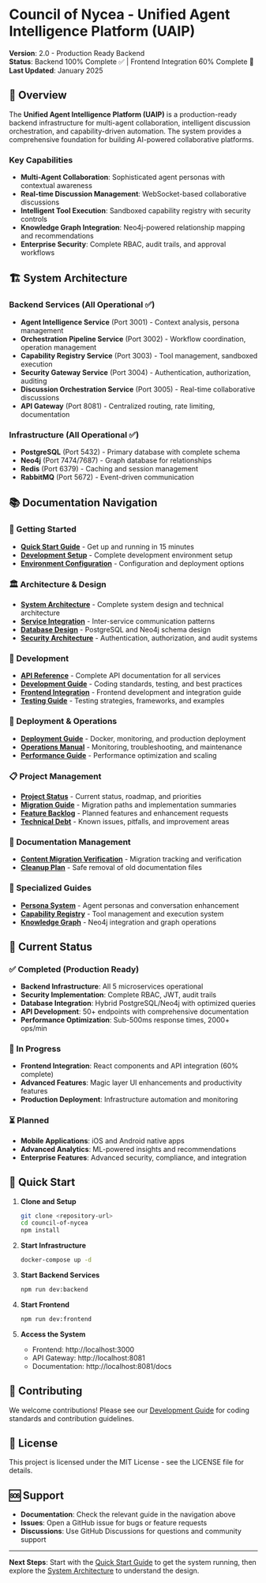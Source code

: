 # Council of Nycea - Unified Agent Intelligence Platform (UAIP)

**Version**: 2.0 - Production Ready Backend  
**Status**: Backend 100% Complete ✅ | Frontend Integration 60% Complete 🔄  
**Last Updated**: January 2025  

## 🎯 Overview

The **Unified Agent Intelligence Platform (UAIP)** is a production-ready backend infrastructure for multi-agent collaboration, intelligent discussion orchestration, and capability-driven automation. The system provides a comprehensive foundation for building AI-powered collaborative platforms.

### Key Capabilities
- **Multi-Agent Collaboration**: Sophisticated agent personas with contextual awareness
- **Real-time Discussion Management**: WebSocket-based collaborative discussions
- **Intelligent Tool Execution**: Sandboxed capability registry with security controls
- **Knowledge Graph Integration**: Neo4j-powered relationship mapping and recommendations
- **Enterprise Security**: Complete RBAC, audit trails, and approval workflows

## 🏗️ System Architecture

### Backend Services (All Operational ✅)
- **Agent Intelligence Service** (Port 3001) - Context analysis, persona management
- **Orchestration Pipeline Service** (Port 3002) - Workflow coordination, operation management
- **Capability Registry Service** (Port 3003) - Tool management, sandboxed execution
- **Security Gateway Service** (Port 3004) - Authentication, authorization, auditing
- **Discussion Orchestration Service** (Port 3005) - Real-time collaborative discussions
- **API Gateway** (Port 8081) - Centralized routing, rate limiting, documentation

### Infrastructure (All Operational ✅)
- **PostgreSQL** (Port 5432) - Primary database with complete schema
- **Neo4j** (Port 7474/7687) - Graph database for relationships
- **Redis** (Port 6379) - Caching and session management
- **RabbitMQ** (Port 5672) - Event-driven communication

## 📚 Documentation Navigation

### 🚀 Getting Started
- **[Quick Start Guide](QUICK_START.md)** - Get up and running in 15 minutes
- **[Development Setup](DEVELOPMENT_SETUP.md)** - Complete development environment setup
- **[Environment Configuration](ENVIRONMENT_CONFIG.md)** - Configuration and deployment options

### 🏛️ Architecture & Design
- **[System Architecture](ARCHITECTURE.md)** - Complete system design and technical architecture
- **[Service Integration](SERVICE_INTEGRATION.md)** - Inter-service communication patterns
- **[Database Design](DATABASE_DESIGN.md)** - PostgreSQL and Neo4j schema design
- **[Security Architecture](SECURITY_ARCHITECTURE.md)** - Authentication, authorization, and audit systems

### 🔧 Development
- **[API Reference](API_REFERENCE.md)** - Complete API documentation for all services
- **[Development Guide](DEVELOPMENT_GUIDE.md)** - Coding standards, testing, and best practices
- **[Frontend Integration](FRONTEND_INTEGRATION.md)** - Frontend development and integration guide
- **[Testing Guide](TESTING_GUIDE.md)** - Testing strategies, frameworks, and examples

### 🚀 Deployment & Operations
- **[Deployment Guide](DEPLOYMENT_GUIDE.md)** - Docker, monitoring, and production deployment
- **[Operations Manual](OPERATIONS_MANUAL.md)** - Monitoring, troubleshooting, and maintenance
- **[Performance Guide](PERFORMANCE_GUIDE.md)** - Performance optimization and scaling

### 📋 Project Management
- **[Project Status](PROJECT_STATUS.md)** - Current status, roadmap, and priorities
- **[Migration Guide](MIGRATION_GUIDE.md)** - Migration paths and implementation summaries
- **[Feature Backlog](FEATURE_BACKLOG.md)** - Planned features and enhancement requests
- **[Technical Debt](TECH_DEBT.md)** - Known issues, pitfalls, and improvement areas

### 🧹 Documentation Management
- **[Content Migration Verification](CONTENT_MIGRATION_VERIFICATION.md)** - Migration tracking and verification
- **[Cleanup Plan](CLEANUP_PLAN.md)** - Safe removal of old documentation files

### 📖 Specialized Guides
- **[Persona System](PERSONA_SYSTEM.md)** - Agent personas and conversation enhancement
- **[Capability Registry](CAPABILITY_REGISTRY.md)** - Tool management and execution system
- **[Knowledge Graph](KNOWLEDGE_GRAPH.md)** - Neo4j integration and graph operations

## 🎯 Current Status

### ✅ Completed (Production Ready)
- **Backend Infrastructure**: All 5 microservices operational
- **Security Implementation**: Complete RBAC, JWT, audit trails
- **Database Integration**: Hybrid PostgreSQL/Neo4j with optimized queries
- **API Development**: 50+ endpoints with comprehensive documentation
- **Performance Optimization**: Sub-500ms response times, 2000+ ops/min

### 🔄 In Progress
- **Frontend Integration**: React components and API integration (60% complete)
- **Advanced Features**: Magic layer UI enhancements and productivity features
- **Production Deployment**: Infrastructure automation and monitoring

### ⏳ Planned
- **Mobile Applications**: iOS and Android native apps
- **Advanced Analytics**: ML-powered insights and recommendations
- **Enterprise Features**: Advanced security, compliance, and integration

## 🚀 Quick Start

1. **Clone and Setup**
   ```bash
   git clone <repository-url>
   cd council-of-nycea
   npm install
   ```

2. **Start Infrastructure**
   ```bash
   docker-compose up -d
   ```

3. **Start Backend Services**
   ```bash
   npm run dev:backend
   ```

4. **Start Frontend**
   ```bash
   npm run dev:frontend
   ```

5. **Access the System**
   - Frontend: http://localhost:3000
   - API Gateway: http://localhost:8081
   - Documentation: http://localhost:8081/docs

## 🤝 Contributing

We welcome contributions! Please see our [Development Guide](DEVELOPMENT_GUIDE.md) for coding standards and contribution guidelines.

## 📄 License

This project is licensed under the MIT License - see the LICENSE file for details.

## 🆘 Support

- **Documentation**: Check the relevant guide in the navigation above
- **Issues**: Open a GitHub issue for bugs or feature requests
- **Discussions**: Use GitHub Discussions for questions and community support

---

**Next Steps**: Start with the [Quick Start Guide](QUICK_START.md) to get the system running, then explore the [System Architecture](ARCHITECTURE.md) to understand the design. 